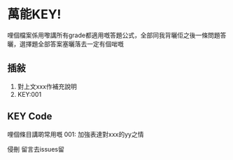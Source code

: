 # 萬能KEY!
哩個檔案係用嚟講所有grade都適用嘅答題公式，全部同我背曬佢之後一條問題答曬，選擇題全部答案塞曬落去一定有個啱嘅


## 插敍
1. 對上文xxx作補充說明
2. KEY:001


## KEY Code
哩個條目講啲常用嘅
001: 加強表達對xxx的yy之情

侵刪
留言去issues留
